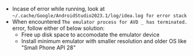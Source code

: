 - Incase of error while running, look at `~/.cache/Google/AndroidStudio2023.1/log/idea.log for error stack`
- When encountered `The emulator process for AVD _ has terminated.` error, follow either of below solution:
    - Free up disk space to accomodate the emulator device
    - Install minimum emulator with smaller resolution and older OS like "Small Phone API 28"